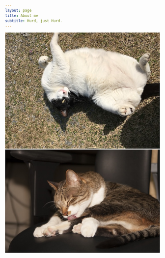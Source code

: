 ```yaml
---
layout: page
title: About me
subtitle: Hurd, just Hurd.
---
```


![토미](/assets/img/tommy.jpg)![어굴](/assets/img/ugool.jpg)
